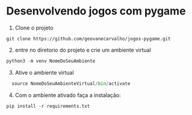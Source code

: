 # Desenvolvendo jogos com pygame

1. Clone o projeto
```
git clone https://github.com/geovanecarvalho/jogos-pygame.git
```
2. entre no diretorio do projeto e crie um ambiente virtual
``` python
python3 -m venv NomeDoSeuAmbiente
```
3. Ative o ambiente virtual
``` python
  source NomeDoSeuAmbienteVirtual/bin/activate
```
4. Com o ambiente ativado faça a instalação:
``` python
pip install -r requirements.txt
```

